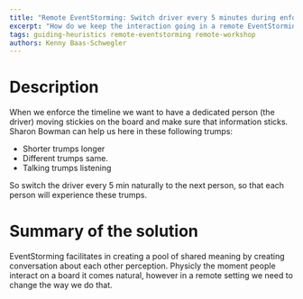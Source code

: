 ```yaml
---
title: "Remote EventStorming: Switch driver every 5 minutes during enforcing the timeline"
excerpt: "How do we keep the interaction going in a remote EventStorming?"
tags: guiding-heuristics remote-eventstorming remote-workshop
authors: Kenny Baas-Schwegler
---
```


# Description

When we enforce the timeline we want to have a dedicated person (the driver) moving stickies on the board and make sure that information sticks. Sharon Bowman can help us here in these following trumps:

* Shorter trumps longer
* Different trumps same.
* Talking trumps listening

So switch the driver every 5 min naturally to the next person, so that each person will experience these trumps.

# Summary of the solution

EventStorming facilitates in creating a pool of shared meaning by creating conversation about each other perception. Physicly the moment people interact on a board it comes natural, however in a remote setting we need to change the way we do that.
